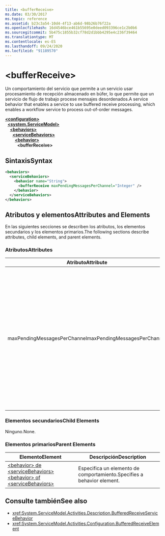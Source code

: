 ```yaml
---
title: <bufferReceive>
ms.date: 03/30/2017
ms.topic: reference
ms.assetid: b23c3a54-10d4-4f13-ab6d-98b26b76f22a
ms.openlocfilehash: 16d4546bce461b55695e0deed093396ce1c2b0b6
ms.sourcegitcommit: 5b475c1855b32cf78d2d1bbb4295e4c236f39464
ms.translationtype: MT
ms.contentlocale: es-ES
ms.lasthandoff: 09/24/2020
ms.locfileid: "91189570"
---
```

# \<bufferReceive>

<span data-ttu-id="66db1-101">Un comportamiento del servicio que permite a un servicio usar procesamiento de recepción almacenado en búfer, lo que permite que un servicio de flujo de trabajo procese mensajes desordenados.</span><span class="sxs-lookup"><span data-stu-id="66db1-101">A service behavior that enables a service to use buffered receive processing, which enables a workflow service to process out-of-order messages.</span></span>  
  
[**\<configuration>**](../configuration-element.md)\
&nbsp;&nbsp;[**\<system.ServiceModel>**](system-servicemodel-of-workflow.md)\
&nbsp;&nbsp;&nbsp;&nbsp;[**\<behaviors>**](behaviors-of-workflow.md)\
&nbsp;&nbsp;&nbsp;&nbsp;&nbsp;&nbsp;[**\<serviceBehaviors>**](servicebehaviors-of-workflow.md)\
&nbsp;&nbsp;&nbsp;&nbsp;&nbsp;&nbsp;&nbsp;&nbsp;[**\<behavior>**](behavior-of-servicebehaviors-of-workflow.md)\
&nbsp;&nbsp;&nbsp;&nbsp;&nbsp;&nbsp;&nbsp;&nbsp;&nbsp;&nbsp;**\<bufferReceive>**  
  
## <a name="syntax"></a><span data-ttu-id="66db1-102">Sintaxis</span><span class="sxs-lookup"><span data-stu-id="66db1-102">Syntax</span></span>  
  
```xml  
<behaviors>
  <serviceBehaviors>
    <behavior name="String">
      <bufferReceive maxPendingMessagesPerChannel="Integer" />
    </behavior>
  </serviceBehaviors>
</behaviors>  
```  
  
## <a name="attributes-and-elements"></a><span data-ttu-id="66db1-103">Atributos y elementos</span><span class="sxs-lookup"><span data-stu-id="66db1-103">Attributes and Elements</span></span>  

 <span data-ttu-id="66db1-104">En las siguientes secciones se describen los atributos, los elementos secundarios y los elementos primarios.</span><span class="sxs-lookup"><span data-stu-id="66db1-104">The following sections describe attributes, child elements, and parent elements.</span></span>  
  
### <a name="attributes"></a><span data-ttu-id="66db1-105">Atributos</span><span class="sxs-lookup"><span data-stu-id="66db1-105">Attributes</span></span>  
  
|<span data-ttu-id="66db1-106">Atributo</span><span class="sxs-lookup"><span data-stu-id="66db1-106">Attribute</span></span>|<span data-ttu-id="66db1-107">Descripción</span><span class="sxs-lookup"><span data-stu-id="66db1-107">Description</span></span>|  
|---------------|-----------------|  
|<span data-ttu-id="66db1-108">maxPendingMessagesPerChannel</span><span class="sxs-lookup"><span data-stu-id="66db1-108">maxPendingMessagesPerChannel</span></span>|<span data-ttu-id="66db1-109">Un entero que especifica el número máximo de mensajes pendientes permitido en cada canal.</span><span class="sxs-lookup"><span data-stu-id="66db1-109">An integer that specifies the maximum number of pending messages allowed for each channel.</span></span> <span data-ttu-id="66db1-110">El valor predeterminado es 512.</span><span class="sxs-lookup"><span data-stu-id="66db1-110">The default value is 512.</span></span> <span data-ttu-id="66db1-111">Esta propiedad limita el número de mensajes desordenados que pueden recibirse en un servicio de flujo de trabajo.</span><span class="sxs-lookup"><span data-stu-id="66db1-111">This property limits the number of out-of-order messages that can be received by a workflow service.</span></span>|  
  
### <a name="child-elements"></a><span data-ttu-id="66db1-112">Elementos secundarios</span><span class="sxs-lookup"><span data-stu-id="66db1-112">Child Elements</span></span>  

 <span data-ttu-id="66db1-113">Ninguno.</span><span class="sxs-lookup"><span data-stu-id="66db1-113">None.</span></span>  
  
### <a name="parent-elements"></a><span data-ttu-id="66db1-114">Elementos primarios</span><span class="sxs-lookup"><span data-stu-id="66db1-114">Parent Elements</span></span>  
  
|<span data-ttu-id="66db1-115">Elemento</span><span class="sxs-lookup"><span data-stu-id="66db1-115">Element</span></span>|<span data-ttu-id="66db1-116">Descripción</span><span class="sxs-lookup"><span data-stu-id="66db1-116">Description</span></span>|  
|-------------|-----------------|  
|[<span data-ttu-id="66db1-117">\<behavior> de \<serviceBehaviors></span><span class="sxs-lookup"><span data-stu-id="66db1-117">\<behavior> of \<serviceBehaviors></span></span>](behavior-of-servicebehaviors-of-workflow.md)|<span data-ttu-id="66db1-118">Especifica un elemento de comportamiento.</span><span class="sxs-lookup"><span data-stu-id="66db1-118">Specifies a behavior element.</span></span>|  
  
## <a name="see-also"></a><span data-ttu-id="66db1-119">Consulte también</span><span class="sxs-lookup"><span data-stu-id="66db1-119">See also</span></span>

- <xref:System.ServiceModel.Activities.Description.BufferedReceiveServiceBehavior>
- <xref:System.ServiceModel.Activities.Configuration.BufferedReceiveElement>
